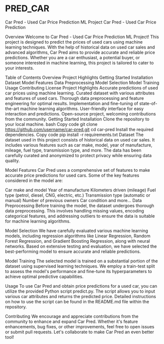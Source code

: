 # PRED_CAR


Car Pred - Used Car Price Prediction ML Project
Car Pred - Used Car Price Prediction

Overview
Welcome to Car Pred - Used Car Price Prediction ML Project! This project is designed to predict the prices of used cars using machine learning techniques. With the help of historical data on used car sales and advanced algorithms, Car Pred aims to provide accurate and reliable price predictions. Whether you are a car enthusiast, a potential buyer, or someone interested in machine learning, this project is tailored to cater to your interests.

Table of Contents
Overview
Project Highlights
Getting Started
Installation
Dataset
Model
Features
Data Preprocessing
Model Selection
Model Training
Usage
Contributing
License
Project Highlights
Accurate predictions of used car prices using machine learning.
Curated dataset with various attributes and features of used cars.
Thorough data preprocessing and feature engineering for optimal results.
Implementation and fine-tuning of state-of-the-art machine learning algorithms.
User-friendly interface for easy interaction and predictions.
Open-source project, welcoming contributions from the community.
Getting Started
Installation
Clone the repository to your local machine.
bash
Copy code
git clone https://github.com/username/car-pred.git
cd car-pred
Install the required dependencies.
Copy code
pip install -r requirements.txt
Dataset
The dataset used in this project consists of historical data on used car sales. It includes various features such as car make, model, year of manufacture, mileage, fuel type, transmission type, and more. The data has been carefully curated and anonymized to protect privacy while ensuring data quality.

Model
Features
Car Pred uses a comprehensive set of features to make accurate price predictions for used cars. Some of the key features considered in the model are:

Car make and model
Year of manufacture
Kilometers driven (mileage)
Fuel type (petrol, diesel, CNG, electric, etc.)
Transmission type (automatic or manual)
Number of previous owners
Car condition
and more...
Data Preprocessing
Before training the model, the dataset undergoes thorough data preprocessing. This involves handling missing values, encoding categorical features, and addressing outliers to ensure the data is suitable for machine learning algorithms.

Model Selection
We have carefully evaluated various machine learning models, including regression algorithms like Linear Regression, Random Forest Regression, and Gradient Boosting Regression, along with neural networks. Based on extensive testing and evaluation, we have selected the best-performing model to ensure accurate and reliable predictions.

Model Training
The selected model is trained on a substantial portion of the dataset using supervised learning techniques. We employ a train-test split to assess the model's performance and fine-tune its hyperparameters to achieve optimal predictive capabilities.

Usage
To use Car Pred and obtain price predictions for a used car, you can utilize the provided Python script predict.py. The script allows you to input various car attributes and returns the predicted price. Detailed instructions on how to use the script can be found in the README.md file within the repository.

Contributing
We encourage and appreciate contributions from the community to enhance and expand Car Pred. Whether it's feature enhancements, bug fixes, or other improvements, feel free to open issues or submit pull requests. Let's collaborate to make Car Pred an even better tool!
